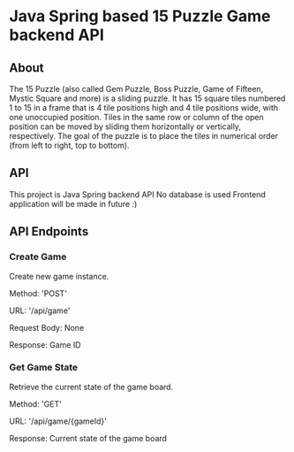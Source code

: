 # Java Spring based 15 Puzzle Game backend API

## About
The 15 Puzzle (also called Gem Puzzle, Boss Puzzle, Game of Fifteen, Mystic Square and more) is a sliding puzzle. It has 15 square tiles numbered 1 to 15 in a frame that is 4 tile positions high and 4 tile positions wide, with one unoccupied position. Tiles in the same row or column of the open position can be moved by sliding them horizontally or vertically, respectively. The goal of the puzzle is to place the tiles in numerical order (from left to right, top to bottom).

## API
This project is Java Spring backend API
No database is used
Frontend application will be made in future :)

## API Endpoints
### Create Game
Create new game instance.

Method: 'POST'

URL: '/api/game'

Request Body: None

Response: Game ID

### Get Game State
Retrieve the current state of the game board.

Method: 'GET'

URL: '/api/game/{gameId}'

Response: Current state of the game board


